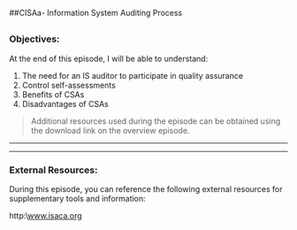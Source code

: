##CISAa- Information System Auditing Process
##
### Objectives:

At the end of this episode, I will be able to understand:

1. The need for an IS auditor to participate in quality assurance
2. Control self-assessments
3. Benefits of CSAs
4. Disadvantages of CSAs

	

>Additional resources used during the episode can be obtained using the download link on the overview episode.

-----------------------------------------------------------






-----------------------------------------------------------
### External Resources:

During this episode, you can reference the following external resources for supplementary tools and information:

http:\www.isaca.org
